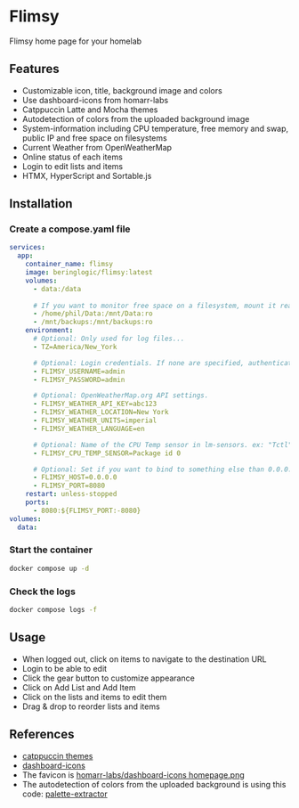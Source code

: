 # Flimsy
Flimsy home page for your homelab

## Features
- Customizable icon, title, background image and colors
- Use dashboard-icons from homarr-labs
- Catppuccin Latte and Mocha themes
- Autodetection of colors from the uploaded background image
- System-information including CPU temperature, free memory and swap, public IP and free space on filesystems
- Current Weather from OpenWeatherMap
- Online status of each items
- Login to edit lists and items
- HTMX, HyperScript and Sortable.js

## Installation

### Create a compose.yaml file
```yaml
services:
  app:
    container_name: flimsy
    image: beringlogic/flimsy:latest
    volumes:
      - data:/data
            
      # If you want to monitor free space on a filesystem, mount it read-only on /mnt/name in the container
      - /home/phil/Data:/mnt/Data:ro
      - /mnt/backups:/mnt/backups:ro
    environment:
      # Optional: Only used for log files...
      - TZ=America/New_York

      # Optional: Login credentials. If none are specified, authentication is disabled.
      - FLIMSY_USERNAME=admin
      - FLIMSY_PASSWORD=admin

      # Optional: OpenWeatherMap.org API settings.
      - FLIMSY_WEATHER_API_KEY=abc123
      - FLIMSY_WEATHER_LOCATION=New York
      - FLIMSY_WEATHER_UNITS=imperial
      - FLIMSY_WEATHER_LANGUAGE=en

      # Optional: Name of the CPU Temp sensor in lm-sensors. ex: "Tctl" for Ryzen CPUs or "Package id 0" for Xeon CPUs.
      - FLIMSY_CPU_TEMP_SENSOR=Package id 0

      # Optional: Set if you want to bind to something else than 0.0.0.0:8080
      - FLIMSY_HOST=0.0.0.0
      - FLIMSY_PORT=8080
    restart: unless-stopped
    ports:
      - 8080:${FLIMSY_PORT:-8080}
volumes:
  data:
```

### Start the container
```bash
docker compose up -d
```

### Check the logs
```bash
docker compose logs -f
```

## Usage
- When logged out, click on items to navigate to the destination URL
- Login to be able to edit
- Click the gear button to customize appearance
- Click on Add List and Add Item
- Click on the lists and items to edit them
- Drag & drop to reorder lists and items

## References
- [catppuccin themes](https://github.com/catppuccin/catppuccin/blob/main/docs/style-guide.md)
- [dashboard-icons](https://github.com/homarr-labs/dashboard-icons)
- The favicon is [homarr-labs/dashboard-icons homepage.png](https://cdn.jsdelivr.net/gh/homarr-labs/dashboard-icons/png/homepage.png)
- The autodetection of colors from the uploaded background is using this code: [palette-extractor](https://github.com/BeringLogic/palette-extractor)

